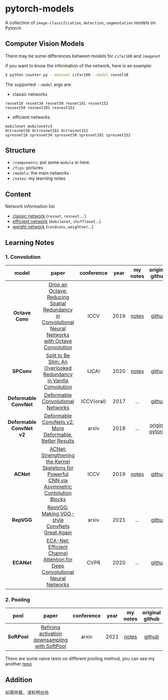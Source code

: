 # pytorch-models
A collection of `image-classification`, `detection`, `segmentation` models on Pytorch

## Computer Vision Models
There may be some differences between models for `cifar100` and `imagenet`

if you want to know the information of the network, here is an example:
```bash
$ python counter.py --dataset cifar100 --model resnet18
```

The supported `--model` args are:
- classic networks
```
resnet18 resnet34 resnet50 resnet101 resnet152
resnext50 resnext101 resnext152
```

- efficient networks
```
mobilenet mobilenetv3
Octresnet50 Octresnet101 Octresnet152
spresnet18 spresnet34 spresnet50 spresnet101 spresnet152
```


## Structure
- `/components`: put some `module` in here.
- `/figs`: pictures
- `/models`: the main networks
- `/notes`: my learning notes

## Content
Network information list
- [classic network](https://github.com/rentainhe/pytorch-models/blob/master/model_information/classic-networks.md)  (`resnet`, `resnext`... )
- [efficient network](https://github.com/rentainhe/pytorch-models/blob/master/model_information/efficient-networks.md) (`mobilenet`, `shufflenet`...)
- [weight network](https://github.com/rentainhe/pytorch-models/blob/master/model_information/weight-networks.md) (`condconv`, `weightnet`...)


## Learning Notes
### 1. Convolution
|model|paper|conference|year|my notes|original github|
|:---:|:---:|:---:|:---:|:---:|:---:
| __Octave Conv__|[Drop an Octave: Reducing Spatial Redundancy in Convolutional Neural Networks with Octave Convolution](https://export.arxiv.org/pdf/1904.05049)|ICCV|2019|[notes](https://github.com/rentainhe/pytorch-models/blob/master/notes/efficient-networks/Octave%20Conv.md)|[github](https://github.com/lxtGH/OctaveConv_pytorch)
|__SPConv__|[Split to Be Slim: An Overlooked Redundancy in Vanilla Convolution](https://arxiv.org/abs/2006.12085)|IJCAI|2020|[notes](https://github.com/rentainhe/pytorch-models/blob/master/notes/efficient-networks/SPConv.md)|[github](https://github.com/qiulinzhang/SPConv.pytorch)
| __Deformable ConvNet__ |[Deformable Convolutional Networks](https://arxiv.org/abs/1703.06211)|ICCV(oral)|2017|...|[github](https://github.com/msracver/Deformable-ConvNets)
| __Deformable ConvNet v2__ |[Deformable ConvNets v2: More Deformable, Better Results](https://arxiv.org/abs/1811.11168)|arxiv|2018|...|[original](https://github.com/msracver/Deformable-ConvNets) [pytorch](https://github.com/4uiiurz1/pytorch-deform-conv-v2)
| __ACNet__ |[ACNet: Strengthening the Kernel Skeletons for Powerful CNN via Asymmetric Contolution Blocks](https://arxiv.org/pdf/1908.03930.pdf)|ICCV|2019|[notes](https://github.com/rentainhe/pytorch-models/blob/master/notes/efficient-networks/ACNet.md)|[github](https://github.com/DingXiaoH/ACNet)
| __RepVGG__ |[RepVGG: Making VGG-style ConvNets Great Again](https://arxiv.org/abs/2101.03697)|arxiv|2021|...|[github](https://github.com/DingXiaoH/RepVGG)
| __ECANet__ |[ECA-Net: Efficient Channel Attention for Deep Convolutional Neural Networks](https://arxiv.org/abs/1910.03151)|CVPR|2020| ... |[github](https://github.com/BangguWu/ECANet)

### 2. Pooling
|pool|paper|conference|year|my notes|original github|
|:---:|:---:|:---:|:---:|:---:|:---:
| __SoftPool__|[Refining activation downsampling with SoftPool](https://arxiv.org/abs/2101.00440)|arxiv|2021|[notes](https://github.com/rentainhe/pytorch-models/blob/master/notes/pooling/SoftPool.md)|[github](https://github.com/alexandrosstergiou/SoftPool#)

There are some naive tests on different pooling method, you can see my another [repo](https://github.com/rentainhe/pytorch-pooling)
## Addition
如需转载，请标明出处